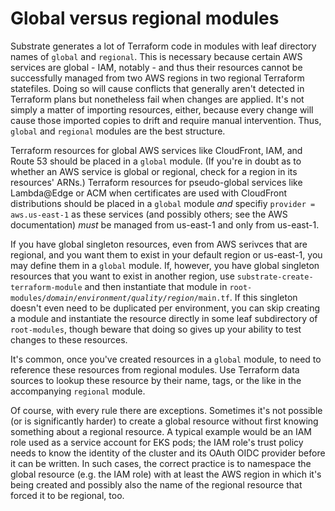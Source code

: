 # Global versus regional modules

Substrate generates a lot of Terraform code in modules with leaf directory names of `global` and `regional`. This is necessary because certain AWS services are global - IAM, notably - and thus their resources cannot be successfully managed from two AWS regions in two regional Terraform statefiles. Doing so will cause conflicts that generally aren't detected in Terraform plans but nonetheless fail when changes are applied. It's not simply a matter of importing resources, either, because every change will cause those imported copies to drift and require manual intervention. Thus, `global` and `regional` modules are the best structure.

Terraform resources for global AWS services like CloudFront, IAM, and Route 53 should be placed in a `global` module. (If you're in doubt as to whether an AWS service is global or regional, check for a region in its resources' ARNs.) Terraform resources for pseudo-global services like Lambda@Edge or ACM when certificates are used with CloudFront distributions should be placed in a `global` module _and_ specifiy `provider = aws.us-east-1` as these services (and possibly others; see the AWS documentation) _must_ be managed from us-east-1 and only from us-east-1.

If you have global singleton resources, even from AWS serivces that are regional, and you want them to exist in your default region or us-east-1, you may define them in a `global` module. If, however, you have global singleton resources that you want to exist in another region, use `substrate-create-terraform-module` and then instantiate that module in <code>root-modules/<em>domain</em>/<em>environment</em>/<em>quality</em>/<em>region</em>/main.tf</code>. If this singleton doesn't even need to be duplicated per environment, you can skip creating a module and instantiate the resource directly in some leaf subdirectory of `root-modules`, though beware that doing so gives up your ability to test changes to these resources.

It's common, once you've created resources in a `global` module, to need to reference these resources from regional modules. Use Terraform data sources to lookup these resource by their name, tags, or the like in the accompanying `regional` module.

Of course, with every rule there are exceptions. Sometimes it's not possible (or is significantly harder) to create a global resource without first knowing something about a regional resource. A typical example would be an IAM role used as a service account for EKS pods; the IAM role's trust policy needs to know the identity of the cluster and its OAuth OIDC provider before it can be written. In such cases, the correct practice is to namespace the global resource (e.g. the IAM role) with at least the AWS region in which it's being created and possibly also the name of the regional resource that forced it to be regional, too.
